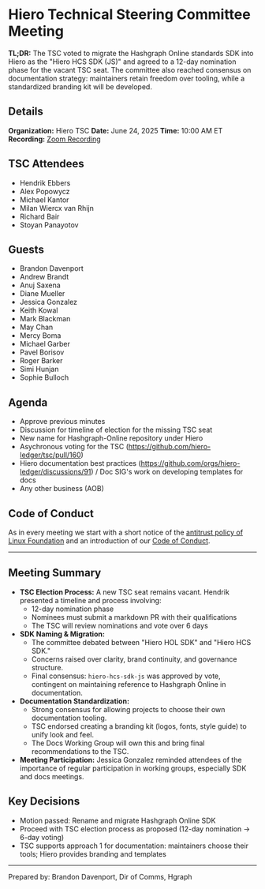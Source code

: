# Hiero Technical Steering Committee Meeting

**TL;DR:** The TSC voted to migrate the Hashgraph Online standards SDK into Hiero as the "Hiero HCS SDK (JS)" and agreed to a 12-day nomination phase for the vacant TSC seat. The committee also reached consensus on documentation strategy: maintainers retain freedom over tooling, while a standardized branding kit will be developed.

## Details

**Organization:** Hiero TSC
**Date:** June 24, 2025
**Time:** 10:00 AM ET
**Recording:** [Zoom Recording](https://zoom.us/rec/share/t_BNoMKqJtfoQnnQFNjGwN27NN802Kbs4W-3-yOsAtkwgg5fDOXCw1bFD9eFCjGj.IQwR3LSG8Enm_Dbl)

## TSC Attendees

- Hendrik Ebbers
- Alex Popowycz
- Michael Kantor
- Milan Wiercx van Rhijn
- Richard Bair
- Stoyan Panayotov

## Guests

- Brandon Davenport
- Andrew Brandt
- Anuj Saxena
- Diane Mueller
- Jessica Gonzalez
- Keith Kowal
- Mark Blackman
- May Chan
- Mercy Boma
- Michael Garber
- Pavel Borisov
- Roger Barker
- Simi Hunjan
- Sophie Bulloch

## Agenda

- Approve previous minutes
- Discussion for timeline of election for the missing TSC seat
- New name for Hashgraph-Online repository under Hiero
- Asychronous voting for the TSC (https://github.com/hiero-ledger/tsc/pull/160)
- Hiero documentation best practices (https://github.com/orgs/hiero-ledger/discussions/91) / Doc SIG's work on developing templates for docs
- Any other business (AOB)

## Code of Conduct

As in every meeting we start with a short notice of the [antitrust policy of Linux Foundation](https://www.linuxfoundation.org/legal/antitrust-policy) and an introduction of our [Code of Conduct](https://www.lfdecentralizedtrust.org/code-of-conduct).

---

## Meeting Summary

- **TSC Election Process:** A new TSC seat remains vacant. Hendrik presented a timeline and process involving:
  - 12-day nomination phase
  - Nominees must submit a markdown PR with their qualifications
  - The TSC will review nominations and vote over 6 days
- **SDK Naming & Migration:**
  - The committee debated between "Hiero HOL SDK" and "Hiero HCS SDK."
  - Concerns raised over clarity, brand continuity, and governance structure.
  - Final consensus: `hiero-hcs-sdk-js` was approved by vote, contingent on maintaining reference to Hashgraph Online in documentation.
- **Documentation Standardization:**
  - Strong consensus for allowing projects to choose their own documentation tooling.
  - TSC endorsed creating a branding kit (logos, fonts, style guide) to unify look and feel.
  - The Docs Working Group will own this and bring final recommendations to the TSC.
- **Meeting Participation:** Jessica Gonzalez reminded attendees of the importance of regular participation in working groups, especially SDK and docs meetings.

## Key Decisions

- Motion passed: Rename and migrate Hashgraph Online SDK
- Proceed with TSC election process as proposed (12-day nomination → 6-day voting)
- TSC supports approach 1 for documentation: maintainers choose their tools; Hiero provides branding and templates

---

Prepared by: Brandon Davenport, Dir of Comms, Hgraph
